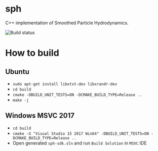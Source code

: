 # sph
C++ implementation of Smoothed Particle Hydrodynamics.

![Build status](https://travis-ci.com/aartiukh/sph.svg?branch=develop)

# How to build

## Ubuntu

* `sudo apt-get install libxtst-dev libxrandr-dev`
* `cd build`
* `cmake -DBUILD_UNIT_TESTS=ON -DCMAKE_BUILD_TYPE=Release ..`
*  `make -j`

## Windows MSVC 2017
* `cd build`
* `cmake -G "Visual Studio 15 2017 Win64" -DBUILD_UNIT_TESTS=ON -DCMAKE_BUILD_TYPE=Release ..`
*  Open generated `sph-sdk.sln` and run `Build Solution` in `MSVC` IDE 
